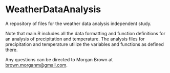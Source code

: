 # WeatherDataAnalysis
A repository of files for the weather data analysis independent study.

Note that main.R includes all the data formatting and function definitions for an analysis of precipitation and temperature. The analysis files for precipitation and temperature utilize the variables and functions as defined there.

Any questions can be directed to Morgan Brown at brown.morganm@gmail.com.
